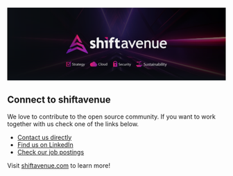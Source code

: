 ![shiftavenue - Strategy, Cloud, Security, Sustainability](https://github.com/shiftavenue/.github/blob/main/images/github-header-v1.png)

## Connect to shiftavenue

We love to contribute to the open source community. If you want to work together with us check one of the links below.

* [Contact us directly](https://shiftavenue.com/en/contact)
* [Find us on LinkedIn](https://www.linkedin.com/company/shiftavenue)
* [Check our job postings](https://shiftavenue.com/de/career)

Visit [shiftavenue.com](https://shiftavenue.com/en) to learn more!

<!--

**Here are some ideas to get you started:**

🙋‍♀️ A short introduction - what is your organization all about?
🌈 Contribution guidelines - how can the community get involved?
👩‍💻 Useful resources - where can the community find your docs? Is there anything else the community should know?
🍿 Fun facts - what does your team eat for breakfast?
🧙 Remember, you can do mighty things with the power of [Markdown](https://docs.github.com/github/writing-on-github/getting-started-with-writing-and-formatting-on-github/basic-writing-and-formatting-syntax)
-->
